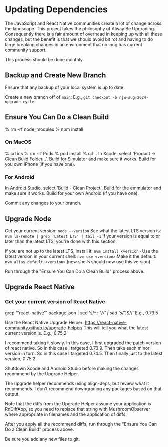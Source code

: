# Updating Dependencies

The JavaScript and React Native communities create a lot of change across the landscape.
This project takes the philosophy of Alway Be Upgrading.  Consequently there is a fair
amount of overhead in keeping up with all these changes, but the benefit is that we
should avoid bit rot and having to do large breaking changes in an environment that
no long has current community support.

This process should be done monthly.

## Backup and Create New Branch

Ensure that any backup of your local system is up to date.

Create a new branch off of `main`: E.g., `git checkout -b njw-aug-2024-upgrade-cycle`

## Ensure You Can Do a Clean Build

  % rm -rf node_modules
  % npm install

### On MacOS
  % cd ios
  % rm -rf Pods
  % pod install
  % cd ..
In Xcode, select 'Product -> Clean Build Folder...'.
Build for Simulator and make sure it works.
Build for you own iPhone (if you have one).

### For Android
In Android Studio, select 'Build - Clean Project'.
Build for the emmulator and make sure it works.
Build for your own Android (if you have one).

Commit any changes to your branch.

## Upgrade Node

Get your current version: `node --version`
See what the latest LTS version is: `nvm ls-remote | grep 'Latest LTS' | tail -1`
If your version is equal to or later than the latest LTS, you're done with this section.

If you are not up to the latest LTS, install it: `nvm install <version>`
Use the latest version in your current shell: `nvm use <version>`
Make it the default: `nvm alias default <version>` (new shells should now use this version)

Run through the "Ensure You Can Do a Clean Build" process above.

## Upgrade React Native

### Get your current version of React Native
  grep '"react-native"' package.json | sed 's/^.*: "//' | sed 's/".*$//'
  E.g., 0.73.5

Use the React Native Upgrade Helper: https://react-native-community.github.io/upgrade-helper/
This will tell you what the latest current version is.  E.g., 0.75.2

I recommend taking it slowly.  In this case, I first upgraded the patch version of react native.
So in this case I targeted 0.73.9.  Then take each minor version in turn.  So in this case
I targeted 0.74.5.  Then finally just to the latest version, 0.75.2.

Shutdown Xcode and Android Studio before making the changes recommend by the Upgrade Helper.

The upgrade helper recommends using align-deps, but review what it recommends.  I don't
recommend downgrading any packages based on that output.

Note that the diffs from the Upgrade Helper assume your application is RnDiffApp, so you
need to replace that string with MushroomObserver where appropriate in filenames and
the application of diffs.

After you apply all the recommend diffs, run through the "Ensure You
Can Do a Clean Build" process above.

Be sure you add any new files to git.
